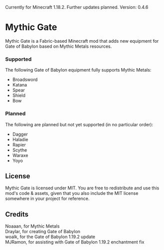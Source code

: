 Currently for Minecraft 1.18.2.  Further updates planned.
Version: 0.4.6

# Mythic Gate

Mythic Gate is a Fabric-based Minecraft mod that adds new equipment for Gate of Babylon based on Mythic Metals resources.

### Supported

The following Gate of Babylon equipment fully supports Mythic Metals:

- Broadsword
- Katana
- Spear
- Shield
- Bow

### Planned

The following are planned but not yet supported (in no particular order):

- Dagger
- Haladie
- Rapier
- Scythe
- Waraxe
- Yoyo

## License

Mythic Gate is licensed under MIT. You are free to redistribute and use this mod's code & assets, given that you also include the MIT license somewhere in your project for reference.

## Credits

Noaaan, for Mythic Metals  
Draylar, for creating Gate of Babylon  
woalk, for the Gate of Babylon 1.19.2 update  
MJRamon, for assisting with Gate of Babylon 1.19.2 enchantment fix
